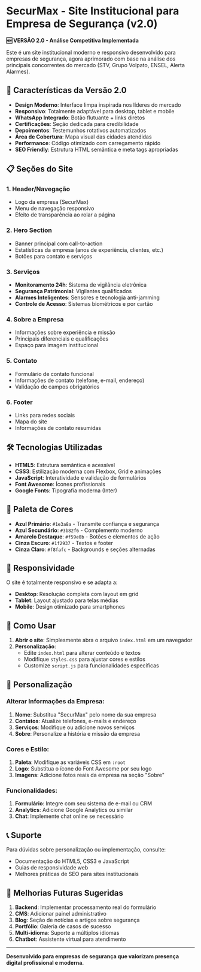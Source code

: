 # SecurMax - Site Institucional para Empresa de Segurança (v2.0)

**🆕 VERSÃO 2.0 - Análise Competitiva Implementada**

Este é um site institucional moderno e responsivo desenvolvido para empresas de segurança, agora aprimorado com base na análise dos principais concorrentes do mercado (STV, Grupo Volpato, ENSEL, Alerta Alarmes).

## 🚀 Características da Versão 2.0

- **Design Moderno**: Interface limpa inspirada nos líderes do mercado
- **Responsivo**: Totalmente adaptável para desktop, tablet e mobile  
- **WhatsApp Integrado**: Botão flutuante + links diretos
- **Certificações**: Seção dedicada para credibilidade
- **Depoimentos**: Testemunhos rotativos automatizados
- **Área de Cobertura**: Mapa visual das cidades atendidas
- **Performance**: Código otimizado com carregamento rápido
- **SEO Friendly**: Estrutura HTML semântica e meta tags apropriadas

## 📋 Seções do Site

### 1. **Header/Navegação**
- Logo da empresa (SecurMax)
- Menu de navegação responsivo
- Efeito de transparência ao rolar a página

### 2. **Hero Section**
- Banner principal com call-to-action
- Estatísticas da empresa (anos de experiência, clientes, etc.)
- Botões para contato e serviços

### 3. **Serviços**
- **Monitoramento 24h**: Sistema de vigilância eletrônica
- **Segurança Patrimonial**: Vigilantes qualificados
- **Alarmes Inteligentes**: Sensores e tecnologia anti-jamming
- **Controle de Acesso**: Sistemas biométricos e por cartão

### 4. **Sobre a Empresa**
- Informações sobre experiência e missão
- Principais diferenciais e qualificações
- Espaço para imagem institucional

### 5. **Contato**
- Formulário de contato funcional
- Informações de contato (telefone, e-mail, endereço)
- Validação de campos obrigatórios

### 6. **Footer**
- Links para redes sociais
- Mapa do site
- Informações de contato resumidas

## 🛠️ Tecnologias Utilizadas

- **HTML5**: Estrutura semântica e acessível
- **CSS3**: Estilização moderna com Flexbox, Grid e animações
- **JavaScript**: Interatividade e validação de formulários
- **Font Awesome**: Ícones profissionais
- **Google Fonts**: Tipografia moderna (Inter)

## 🎨 Paleta de Cores

- **Azul Primário**: `#1e3a8a` - Transmite confiança e segurança
- **Azul Secundário**: `#3b82f6` - Complemento moderno
- **Amarelo Destaque**: `#f59e0b` - Botões e elementos de ação
- **Cinza Escuro**: `#1f2937` - Textos e footer
- **Cinza Claro**: `#f8fafc` - Backgrounds e seções alternadas

## 📱 Responsividade

O site é totalmente responsivo e se adapta a:
- **Desktop**: Resolução completa com layout em grid
- **Tablet**: Layout ajustado para telas médias
- **Mobile**: Design otimizado para smartphones

## 🚀 Como Usar

1. **Abrir o site**: Simplesmente abra o arquivo `index.html` em um navegador
2. **Personalização**: 
   - Edite `index.html` para alterar conteúdo e textos
   - Modifique `styles.css` para ajustar cores e estilos
   - Customize `script.js` para funcionalidades específicas

## 📝 Personalização

### Alterar Informações da Empresa:
1. **Nome**: Substitua "SecurMax" pelo nome da sua empresa
2. **Contatos**: Atualize telefones, e-mails e endereço
3. **Serviços**: Modifique ou adicione novos serviços
4. **Sobre**: Personalize a história e missão da empresa

### Cores e Estilo:
1. **Paleta**: Modifique as variáveis CSS em `:root`
2. **Logo**: Substitua o ícone do Font Awesome por seu logo
3. **Imagens**: Adicione fotos reais da empresa na seção "Sobre"

### Funcionalidades:
1. **Formulário**: Integre com seu sistema de e-mail ou CRM
2. **Analytics**: Adicione Google Analytics ou similar
3. **Chat**: Implemente chat online se necessário

## 📞 Suporte

Para dúvidas sobre personalização ou implementação, consulte:
- Documentação do HTML5, CSS3 e JavaScript
- Guias de responsividade web
- Melhores práticas de SEO para sites institucionais

## 🔧 Melhorias Futuras Sugeridas

1. **Backend**: Implementar processamento real do formulário
2. **CMS**: Adicionar painel administrativo
3. **Blog**: Seção de notícias e artigos sobre segurança
4. **Portfólio**: Galeria de casos de sucesso
5. **Multi-idioma**: Suporte a múltiplos idiomas
6. **Chatbot**: Assistente virtual para atendimento

---

**Desenvolvido para empresas de segurança que valorizam presença digital profissional e moderna.**
